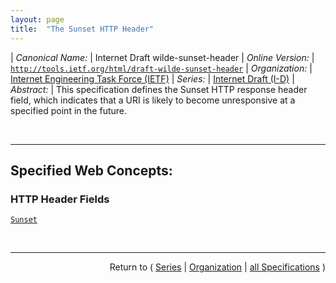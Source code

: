 ```yaml
---
layout: page
title:  "The Sunset HTTP Header"
---
```


| *Canonical Name:* | Internet Draft wilde-sunset-header
| *Online Version:* | [`http://tools.ietf.org/html/draft-wilde-sunset-header`](http://tools.ietf.org/html/draft-wilde-sunset-header)
| *Organization:* | [Internet Engineering Task Force (IETF)](..  "List of specification series by this organization")
| *Series:* | [Internet Draft (I-D)](.  "List of specifications in this series")
| *Abstract:* | This specification defines the Sunset HTTP response header field, which indicates that a URI is likely to become unresponsive at a specified point in the future.

<br/>
<hr/>

## Specified Web Concepts:

### HTTP Header Fields

[`Sunset`](/concepts/http-header/Sunset "The Sunset HTTP response header field allows a server to communicate the fact that a resource is expected to become unresponsive at a specific point in time. It provides information for clients which they can use to control their usage of the resource. The Sunset header contains a single timestamp which advertises the point in time when the resource is expected to become unresponsive.")



<br/>
<hr/>

<p style="text-align: right">Return to ( <a href="./">Series</a> | <a href="../">Organization</a> | <a href="../../">all Specifications</a> )</p>